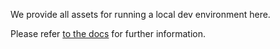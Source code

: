 We provide all assets for running a local dev environment here.

Please refer [to the docs](./../docs/contribute/local-dev.md) for further information.
